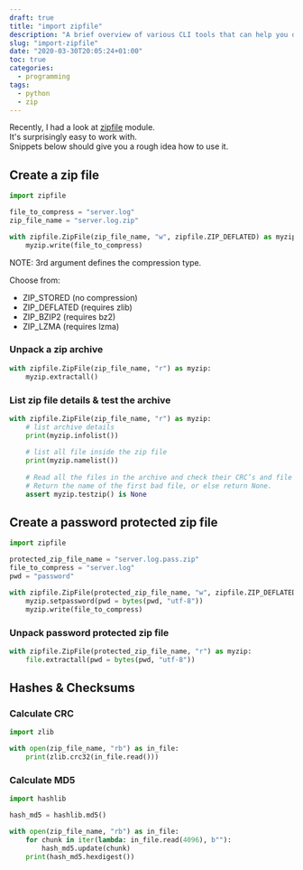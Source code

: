 ```yaml
---
draft: true
title: "import zipfile"
description: "A brief overview of various CLI tools that can help you diagnose your FreeBSD system"
slug: "import-zipfile"
date: "2020-03-30T20:05:24+01:00"
toc: true
categories:
  - programming
tags:
  - python
  - zip
---
```


Recently, I had a look at [zipfile](https://docs.python.org/3/library/zipfile.html) module.  
It's surprisingly easy to work with.  
Snippets below should give you a rough idea how to use it.


## Create a zip file

```python
import zipfile

file_to_compress = "server.log"
zip_file_name = "server.log.zip"

with zipfile.ZipFile(zip_file_name, "w", zipfile.ZIP_DEFLATED) as myzip:
    myzip.write(file_to_compress)
```

NOTE: 3rd argument defines the compression type.

Choose from:

* ZIP_STORED (no compression)
* ZIP_DEFLATED (requires zlib)
* ZIP_BZIP2 (requires bz2)
* ZIP_LZMA (requires lzma)


### Unpack a zip archive

```python
with zipfile.ZipFile(zip_file_name, "r") as myzip:
    myzip.extractall()
```

### List zip file details & test the archive

```python
with zipfile.ZipFile(zip_file_name, "r") as myzip:
    # list archive details
    print(myzip.infolist()) 
    
    # list all file inside the zip file
    print(myzip.namelist())
    
    # Read all the files in the archive and check their CRC’s and file headers. 
    # Return the name of the first bad file, or else return None.
    assert myzip.testzip() is None
```


## Create a password protected zip file

```python
import zipfile

protected_zip_file_name = "server.log.pass.zip"
file_to_compress = "server.log"
pwd = "password"

with zipfile.ZipFile(protected_zip_file_name, "w", zipfile.ZIP_DEFLATED) as myzip:
    myzip.setpassword(pwd = bytes(pwd, "utf-8"))
    myzip.write(file_to_compress)
```


### Unpack password protected zip file

```python
with zipfile.ZipFile(protected_zip_file_name, "r") as myzip:
    file.extractall(pwd = bytes(pwd, "utf-8"))
```


## Hashes & Checksums

### Calculate CRC

```python
import zlib

with open(zip_file_name, "rb") as in_file:
    print(zlib.crc32(in_file.read()))
```


### Calculate MD5

```python
import hashlib

hash_md5 = hashlib.md5()

with open(zip_file_name, "rb") as in_file:
    for chunk in iter(lambda: in_file.read(4096), b""):
        hash_md5.update(chunk)
    print(hash_md5.hexdigest())
```
